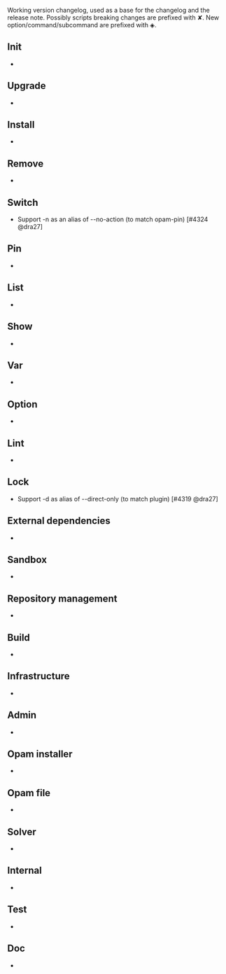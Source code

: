 Working version changelog, used as a base for the changelog and the release
note.
Possibly scripts breaking changes are prefixed with ✘.
New option/command/subcommand are prefixed with ◈.

## Init
  *

## Upgrade
  *

## Install
  *

## Remove
  *

## Switch
  * Support -n as an alias of --no-action (to match opam-pin) [#4324 @dra27]

## Pin
  *

## List
  *

## Show
  *

## Var
  *

## Option
  *

## Lint
  *

## Lock
  * Support -d as alias of --direct-only (to match plugin) [#4319 @dra27]

## External dependencies
  *

## Sandbox
  *

## Repository management
  *

## Build
  *

## Infrastructure
  *

## Admin
  *

## Opam installer
  *

## Opam file
  *

## Solver
  *

## Internal
  *

## Test
  *

## Doc
  *
